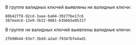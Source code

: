 

В группе валидных ключей выявлены не валидные ключи:

    80b427f8-92cd-3aae-ba04-3927fbe17c6
    387eedc6-12e9-3b32-9881-63b6b5e85317

В группе не валидных ключей выявлены валидные ключи:

    2fb98b44-93e7-3bdd-a2ad-79347bfe4ad1

